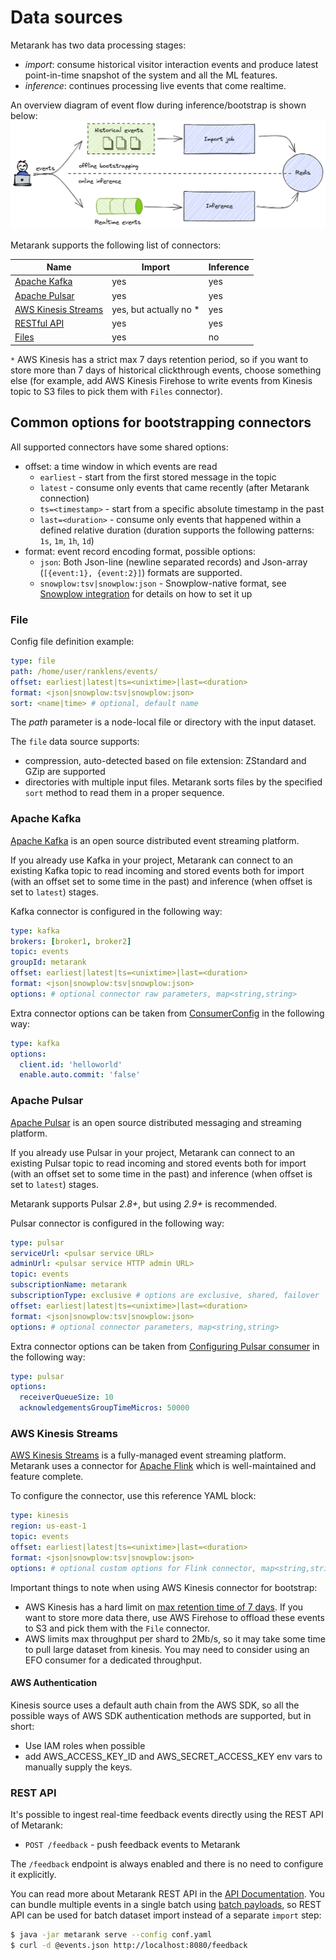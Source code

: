 # Data sources

Metarank has two data processing stages:
* *import*: consume historical visitor interaction events and produce latest point-in-time snapshot of the system 
and all the ML features. 
* *inference*: continues processing live events that come realtime.

An overview diagram of event flow during inference/bootstrap is shown below:
![bootstrap and inference event flow](/doc/img/connectors.png)

Metarank supports the following list of connectors:

| Name                                                       | Import                 | Inference |
|------------------------------------------------------------|------------------------|-----------|
| [Apache Kafka](data-sources.md#apache-kafka)               | yes                    | yes       |
| [Apache Pulsar](data-sources.md#apache-pulsar)             | yes                    | yes       |
| [AWS Kinesis Streams](data-sources.md#aws-kinesis-streams) | yes, but actually no * | yes       |
| [RESTful API](data-sources.md#rest-api)                    | yes                    | yes       |
| [Files](data-sources.md#files)                             | yes                    | no        |

`*` AWS Kinesis has a strict max 7 days retention period, so if you want to store more than 7
days of historical clickthrough events, choose something else (for example, add AWS 
Kinesis Firehose to write events from Kinesis topic to S3 files to pick them with `Files` 
connector).

## Common options for bootstrapping connectors

All supported connectors have some shared options:
* offset: a time window in which events are read
  * `earliest` - start from the first stored message in the topic
  * `latest` - consume only events that came recently (after Metarank connection)
  * `ts=<timestamp>` - start from a specific absolute timestamp in the past
  * `last=<duration>` - consume only events that happened within a defined relative duration (duration supports the
  following patterns: `1s`, `1m`, `1h`, `1d`)
* format: event record encoding format, possible options:
  * `json`: Both Json-line (newline separated records) and Json-array (`[{event:1}, {event:2}]`) formats are supported.
  * `snowplow:tsv|snowplow:json` - Snowplow-native format, see [Snowplow integration](../integrations/snowplow.md) for details
  on how to set it up

### File

Config file definition example:
```yaml
type: file
path: /home/user/ranklens/events/
offset: earliest|latest|ts=<unixtime>|last=<duration>
format: <json|snowplow:tsv|snowplow:json>
sort: <name|time> # optional, default name
```

The *path* parameter is a node-local file or directory with the input dataset. 

The `file` data source supports:
* compression, auto-detected based on file extension: ZStandard and GZip are supported
* directories with multiple input files. Metarank sorts files by the specified `sort` method to read them in a proper sequence.

### Apache Kafka

[Apache Kafka](https://kafka.apache.org/) is an open source distributed event streaming platform. 

If you already use Kafka in your project, Metarank can connect to an existing Kafka topic to read incoming and stored 
events both for import (with an offset set to some time in the past) and inference (when offset is set to `latest`) stages.

Kafka connector is configured in the following way:

```yaml
type: kafka
brokers: [broker1, broker2]
topic: events
groupId: metarank
offset: earliest|latest|ts=<unixtime>|last=<duration>
format: <json|snowplow:tsv|snowplow:json>
options: # optional connector raw parameters, map<string,string>
```

Extra connector options can be taken from 
[ConsumerConfig](https://kafka.apache.org/32/javadoc/org/apache/kafka/clients/consumer/ConsumerConfig.html) in the 
following way: 

```yaml
type: kafka
options:
  client.id: 'helloworld'
  enable.auto.commit: 'false'
```

### Apache Pulsar

[Apache Pulsar](https://pulsar.apache.org/) is an open source distributed messaging and streaming platform.

If you already use Pulsar in your project, Metarank can connect to an existing Pulsar topic to read incoming and stored 
events both for import (with an offset set to some time in the past) and inference (when offset is set to `latest`) stages.

Metarank supports Pulsar *2.8+*, but using *2.9+* is recommended. 

Pulsar connector is configured in the following way:
```yaml
type: pulsar
serviceUrl: <pulsar service URL>
adminUrl: <pulsar service HTTP admin URL>
topic: events
subscriptionName: metarank
subscriptionType: exclusive # options are exclusive, shared, failover
offset: earliest|latest|ts=<unixtime>|last=<duration>
format: <json|snowplow:tsv|snowplow:json>
options: # optional connector parameters, map<string,string>
```

Extra connector options can be taken from 
[Configuring Pulsar consumer](https://pulsar.apache.org/docs/client-libraries-java/#configure-consumer) in the
following way:

```yaml
type: pulsar
options:
  receiverQueueSize: 10
  acknowledgementsGroupTimeMicros: 50000
```

### AWS Kinesis Streams

[AWS Kinesis Streams](https://aws.amazon.com/kinesis/) is a fully-managed event streaming platform.
Metarank uses a connector for [Apache Flink](https://flink.apache.org) which is well-maintained and
feature complete.

To configure the connector, use this reference YAML block:
```yaml
type: kinesis
region: us-east-1
topic: events
offset: earliest|latest|ts=<unixtime>|last=<duration>
format: <json|snowplow:tsv|snowplow:json>
options: # optional custom options for Flink connector, map<string,string>
```

Important things to note when using AWS Kinesis connector for bootstrap:
* AWS Kinesis has a hard limit on [max retention time of 7 days](https://docs.aws.amazon.com/streams/latest/dev/service-sizes-and-limits.html).
If you want to store more data there, use AWS Firehose to offload these events to S3 and pick them with the `File` connector.
* AWS limits max throughput per shard to 2Mb/s, so it may take some time to pull large dataset
from kinesis. You may need to consider using an EFO consumer for a dedicated throughput.

#### AWS Authentication

Kinesis source uses a default auth chain from the AWS SDK, so all the possible ways of
AWS SDK authentication methods are supported, but in short:
* Use IAM roles when possible
* add AWS_ACCESS_KEY_ID and AWS_SECRET_ACCESS_KEY env vars to manually supply the keys.

### REST API

It's possible to ingest real-time feedback events directly using the REST API of Metarank:
* `POST /feedback` - push feedback events to Metarank

The `/feedback` endpoint is always enabled and there is no need to configure it explicitly.

You can read more about Metarank REST API in the [API Documentation](../api.md). 
You can bundle multiple events in a single batch using [batch payloads](../api.md#feedback), so REST API can be used
for batch dataset import instead of a separate `import` step:

```bash
$ java -jar metarank serve --config conf.yaml
$ curl -d @events.json http://localhost:8080/feedback
```